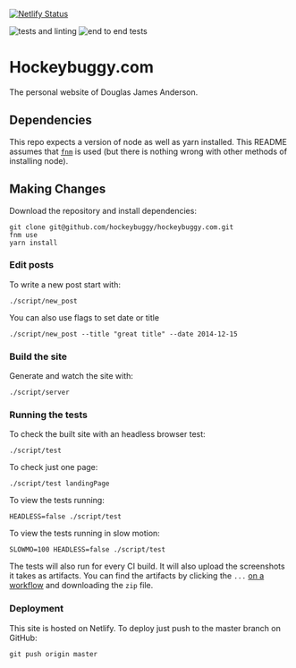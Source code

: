 [![Netlify Status](https://api.netlify.com/api/v1/badges/b608e87e-8c67-45b6-b677-58bbeee9e11c/deploy-status)](https://app.netlify.com/sites/hockeybuggy/deploys)

![tests and linting](https://github.com/hockeybuggy/hockeybuggy.com/workflows/tests%20and%20linting/badge.svg)
![end to end tests](https://github.com/hockeybuggy/hockeybuggy.com/workflows/end%20to%20end%20tests/badge.svg)

# Hockeybuggy.com

The personal website of Douglas James Anderson.


## Dependencies

This repo expects a version of node as well as yarn installed. This README
assumes that [`fnm`](https://github.com/Schniz/fnm) is used (but there is
nothing wrong with other methods of installing node).


## Making Changes

Download the repository and install dependencies:

    git clone git@github.com/hockeybuggy/hockeybuggy.com.git
    fnm use
    yarn install


### Edit posts

To write a new post start with:

    ./script/new_post

You can also use flags to set date or title

    ./script/new_post --title "great title" --date 2014-12-15


### Build the site

Generate and watch the site with:

    ./script/server

### Running the tests

To check the built site with an headless browser test:

    ./script/test

To check just one page:

    ./script/test landingPage

To view the tests running:

    HEADLESS=false ./script/test

To view the tests running in slow motion:

    SLOWMO=100 HEADLESS=false ./script/test

The tests will also run for every CI build. It will also upload the screenshots
it takes as artifacts. You can find the artifacts by clicking the `...` [on a
workflow](https://github.com/hockeybuggy/hockeybuggy.com/actions?query=workflow%3A%22end+to+end+tests%22+branch%3Amaster)
and downloading the `zip` file.


### Deployment

This site is hosted on Netlify. To deploy just push to the master branch on GitHub:

    git push origin master
